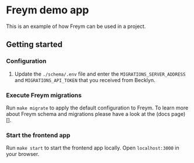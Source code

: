# Freym demo app

This is an example of how Freym can be used in a project.

## Getting started

### Configuration

1. Update the `./schema/.env` file and enter the `MIGRATIONS_SERVER_ADDRESS` and `MIGRATIONS_API_TOKEN` that you received from Becklyn.

### Execute Freym migrations

Run `make migrate` to apply the default configuration to Freym. To learn more about Freym schema and migrations please have a look at the (docs page)[].

### Start the frontend app

Run `make start` to start the frontend app locally.
Open `localhost:3000` in your browser.
